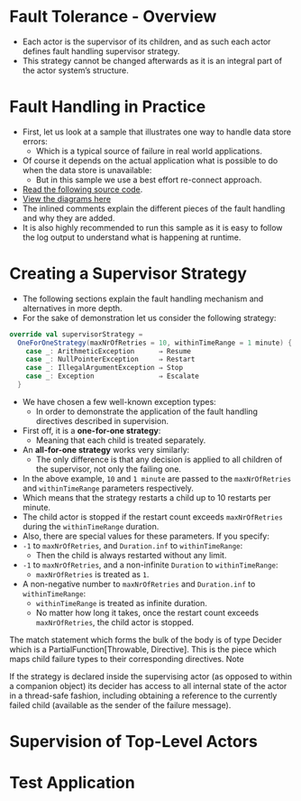# Fault Tolerance - Overview
- Each actor is the supervisor of its children, and as such each actor defines fault handling supervisor strategy. 
- This strategy cannot be changed afterwards as it is an integral part of the actor system’s structure.

# Fault Handling in Practice
- First, let us look at a sample that illustrates one way to handle data store errors:
    - Which is a typical source of failure in real world applications. 
- Of course it depends on the actual application what is possible to do when the data store is unavailable:
    - But in this sample we use a best effort re-connect approach.
- [Read the following source code](./fault-tolerance-examples/src/main/scala/faulttolerance/example1/FaultHandlingDocSample.scala). 
- [View the diagrams here](https://doc.akka.io/docs/akka/2.5.9/fault-tolerance-sample.html?language=scala)
- The inlined comments explain the different pieces of the fault handling and why they are added. 
- It is also highly recommended to run this sample as it is easy to follow the log output to understand what is happening at runtime.

# Creating a Supervisor Strategy
- The following sections explain the fault handling mechanism and alternatives in more depth.
- For the sake of demonstration let us consider the following strategy:
```scala
override val supervisorStrategy =
  OneForOneStrategy(maxNrOfRetries = 10, withinTimeRange = 1 minute) {
    case _: ArithmeticException      ⇒ Resume
    case _: NullPointerException     ⇒ Restart
    case _: IllegalArgumentException ⇒ Stop
    case _: Exception                ⇒ Escalate
  }
```
- We have chosen a few well-known exception types:
    - In order to demonstrate the application of the fault handling directives described in supervision. 
- First off, it is a **one-for-one strategy**:
    - Meaning that each child is treated separately.
- An **all-for-one strategy** works very similarly:
    - The only difference is that any decision is applied to all children of the supervisor, not only the failing one. 
- In the above example, `10` and `1 minute` are passed to the `maxNrOfRetries` and `withinTimeRange` parameters respectively.
- Which means that the strategy restarts a child up to 10 restarts per minute. 
- The child actor is stopped if the restart count exceeds `maxNrOfRetries` during the `withinTimeRange` duration.
- Also, there are special values for these parameters. If you specify:
- `-1` to `maxNrOfRetries`, and `Duration.inf` to `withinTimeRange`:
    - Then the child is always restarted without any limit.
- `-1` to `maxNrOfRetries`, and a non-infinite `Duration` to `withinTimeRange`:
    - `maxNrOfRetries` is treated as `1`.
- A non-negative number to `maxNrOfRetries` and `Duration.inf` to `withinTimeRange`:
    - `withinTimeRange` is treated as infinite duration.
    - No matter how long it takes, once the restart count exceeds `maxNrOfRetries`, the child actor is stopped.

The match statement which forms the bulk of the body
is of type Decider which is a PartialFunction[Throwable, Directive]. This is the piece which maps child failure types to their corresponding directives.
Note

If the strategy is declared inside the supervising actor (as opposed to within a companion object) its decider has access to all internal state of the actor in a thread-safe fashion, including obtaining a reference to the currently failed child (available as the sender of the failure message).






# Supervision of Top-Level Actors





# Test Application










